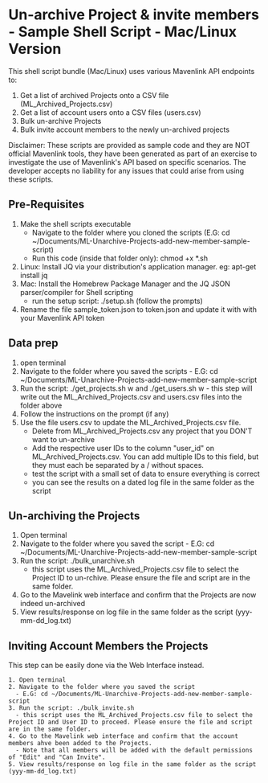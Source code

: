 # Un-archive Project & invite members - Sample Shell Script - Mac/Linux Version #

This shell script bundle (Mac/Linux) uses various Mavenlink API endpoints to:

  1. Get a list of archived Projects onto a CSV file (ML_Archived_Projects.csv)
  2. Get a list of account users onto a CSV files (users.csv)
  3. Bulk un-archive Projects
  4. Bulk invite account members to the newly un-archived projects

Disclaimer: These scripts are provided as sample code and they are NOT official Mavenlink tools, they have been generated as part of an exercise to investigate the use of Mavenlink's API based on specific scenarios. The developer accepts no liability for any issues that could arise from using these scripts.

## Pre-Requisites ##

  1. Make the shell scripts executable
      - Navigate to the folder where you cloned the scripts (E.G: cd ~/Documents/ML-Unarchive-Projects-add-new-member-sample-script)
      - Run this code (inside that folder only): chmod +x *.sh
  2. Linux: Install JQ via your distribution's application manager. eg: apt-get install jq
  3. Mac: Install the Homebrew Package Manager and the JQ JSON parser/compiler for Shell scripting
     - run the setup script: ./setup.sh (follow the prompts)
  4. Rename the file sample_token.json to token.json and update it with with your Mavenlink API token

## Data prep ##

  1. open terminal
  2. Navigate to the folder where you saved the scripts
    - E.G: cd ~/Documents/ML-Unarchive-Projects-add-new-member-sample-script
  3. Run the script: ./get_projects.sh w and ./get_users.sh w
    - this step will write out the ML_Archived_Projects.csv and users.csv files into the folder above
  4. Follow the instructions on the prompt (if any)
  5. Use the file users.csv to update the ML_Archived_Projects.csv file.
      - Delete from ML_Archived_Projects.csv any project that you DON'T want to un-archive
      - Add the respective user IDs to the column "user_id" on ML_Archived_Projects.csv. You can add multiple IDs to this field, but they must each be separated by a / without spaces.
      - test the script with a small set of data to ensure everything is correct
      - you can see the results on a dated log file in the same folder as the script

## Un-archiving the Projects ##

  1. Open terminal
  2. Navigate to the folder where you saved the script
    - E.G: cd ~/Documents/ML-Unarchive-Projects-add-new-member-sample-script
  3. Run the script: ./bulk_unarchive.sh
      - this script uses the ML_Archived_Projects.csv file to select the Project ID to un-rchive. Please ensure the file and script are in the same folder.
  4. Go to the Mavelink web interface and confirm that the Projects are now indeed un-archived
  5. View results/response on log file in the same folder as the script (yyy-mm-dd_log.txt)

## Inviting Account Members the Projects ##
This step can be easily done via the Web Interface instead.


    1. Open terminal
    2. Navigate to the folder where you saved the script
      - E.G: cd ~/Documents/ML-Unarchive-Projects-add-new-member-sample-script
    3. Run the script: ./bulk_invite.sh
      - this script uses the ML_Archived_Projects.csv file to select the Project ID and User ID to proceed. Please ensure the file and script are in the same folder.
    4. Go to the Mavelink web interface and confirm that the account members ahve been added to the Projects.
      - Note that all members will be added with the default permissions of "Edit" and "Can Invite".
    5. View results/response on log file in the same folder as the script (yyy-mm-dd_log.txt)

